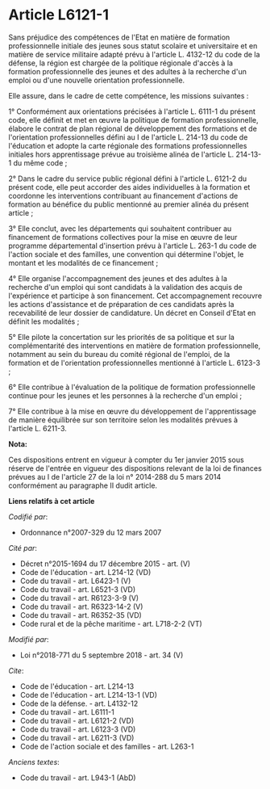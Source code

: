 # Article L6121-1

Sans préjudice des compétences de l'Etat en matière de formation professionnelle initiale des jeunes sous statut scolaire et
universitaire et en matière de service militaire adapté prévu à l'article L. 4132-12 du code de la défense, la région est
chargée de la politique régionale d'accès à la formation professionnelle des jeunes et des adultes à la recherche d'un emploi
ou d'une nouvelle orientation professionnelle. 

Elle assure, dans le cadre de cette compétence, les missions suivantes : 

1° Conformément aux orientations précisées à l'article L. 6111-1 du présent code, elle définit et met en œuvre la politique
de formation professionnelle, élabore le contrat de plan régional de développement des formations et de l'orientation
professionnelles défini au I de l'article L. 214-13 du code de l'éducation et adopte la carte régionale des formations
professionnelles initiales hors apprentissage prévue au troisième alinéa de l'article L. 214-13-1 du même code ; 

2° Dans le cadre du service public régional défini à l'article L. 6121-2 du présent code, elle peut accorder des aides
individuelles à la formation et coordonne les interventions contribuant au financement d'actions de formation au bénéfice du
public mentionné au premier alinéa du présent article ; 

3° Elle conclut, avec les départements qui souhaitent contribuer au financement de formations collectives pour la mise en
œuvre de leur programme départemental d'insertion prévu à l'article L. 263-1 du code de l'action sociale et des familles, une
convention qui détermine l'objet, le montant et les modalités de ce financement ; 

4° Elle organise l'accompagnement des jeunes et des adultes à la recherche d'un emploi qui sont candidats à la validation des
acquis de l'expérience et participe à son financement. Cet accompagnement recouvre les actions d'assistance et de préparation
de ces candidats après la recevabilité de leur dossier de candidature. Un décret en Conseil d'Etat en définit les
modalités ; 

5° Elle pilote la concertation sur les priorités de sa politique et sur la complémentarité des interventions en matière de
formation professionnelle, notamment au sein du bureau du comité régional de l'emploi, de la formation et de l'orientation
professionnelles mentionné à l'article L. 6123-3 ; 

6° Elle contribue à l'évaluation de la politique de formation professionnelle continue pour les jeunes et les personnes à la
recherche d'un emploi ; 

7° Elle contribue à la mise en œuvre du développement de l'apprentissage de manière équilibrée sur son territoire selon les
modalités prévues à l'article L. 6211-3.

**Nota:**

Ces dispositions entrent en vigueur à compter du 1er janvier 2015 sous réserve de l'entrée en vigueur des dispositions
relevant de la loi de finances prévues au I de l'article 27 de la loi n° 2014-288 du 5 mars 2014 conformément au paragraphe
II dudit article.

**Liens relatifs à cet article**

_Codifié par_:

  - Ordonnance n°2007-329 du 12 mars 2007

_Cité par_:

  - Décret n°2015-1694 du 17 décembre 2015 - art. (V)
  - Code de l'éducation - art. L214-12 (VD)
  - Code du travail - art. L6423-1 (V)
  - Code du travail - art. L6521-3 (VD)
  - Code du travail - art. R6123-3-9 (V)
  - Code du travail - art. R6323-14-2 (V)
  - Code du travail - art. R6352-35 (VD)
  - Code rural et de la pêche maritime - art. L718-2-2 (VT)

_Modifié par_:

  - Loi n°2018-771 du 5 septembre 2018 - art. 34 (V)

_Cite_:

  - Code de l'éducation - art. L214-13
  - Code de l'éducation - art. L214-13-1 (VD)
  - Code de la défense. - art. L4132-12
  - Code du travail - art. L6111-1
  - Code du travail - art. L6121-2 (VD)
  - Code du travail - art. L6123-3 (VD)
  - Code du travail - art. L6211-3 (VD)
  - Code de l'action sociale et des familles - art. L263-1

_Anciens textes_:

  - Code du travail - art. L943-1 (AbD)
